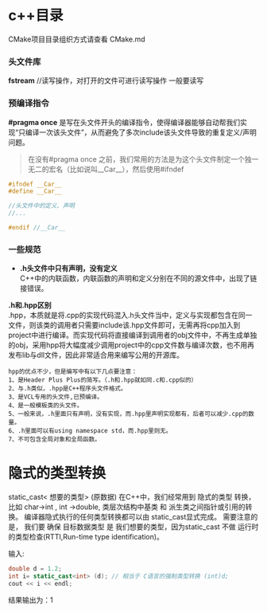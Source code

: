 # c++目录
CMake项目目录组织方式请查看 CMake.md


### 头文件库 
**fstream** //读写操作，对打开的文件可进行读写操作
一般要读写


### 预编译指令
**#pragma once** 是写在头文件开头的编译指令，使得编译器能够自动帮我们实现“只编译一次该头文件”，从而避免了多次include该头文件导致的重复定义/声明问题。
> 在没有#pragma once 之前，我们常用的方法是为这个头文件制定一个独一无二的宏名（比如说叫__Car__），然后使用#ifndef

```cpp
#ifndef __Car__
#define __Car__

//头文件中的定义、声明
//...

#endif //__Car__
```

### 一些规范

+ **.h头文件中只有声明，没有定义** <br>
C++中的内联函数，内联函数的声明和定义分别在不同的源文件中，出现了链接错误。

**.h和.hpp区别**    
.hpp，本质就是将.cpp的实现代码混入.h头文件当中，定义与实现都包含在同一文件，则该类的调用者只需要include该.hpp文件即可，无需再将cpp加入到project中进行编译。而实现代码将直接编译到调用者的obj文件中，不再生成单独的obj，采用hpp将大幅度减少调用project中的cpp文件数与编译次数，也不用再发布lib与dll文件，因此非常适合用来编写公用的开源库。

    hpp的优点不少，但是编写中有以下几点要注意：
    1、是Header Plus Plus的简写。（.h和.hpp就如同.c和.cpp似的）
    2、与.h类似，.hpp是C++程序头文件格式。
    3、是VCL专用的头文件,已预编译。
    4、是一般模板类的头文件。
    5、一般来说，.h里面只有声明，没有实现，而.hpp里声明实现都有，后者可以减少.cpp的数量。
    6、.h里面可以有using namespace std，而.hpp里则无。
    7、不可包含全局对象和全局函数。

# 隐式的类型转换
static_cast< 想要的类型> (原数据)
在C++中，我们经常用到 隐式的类型 转换，比如 char->int , int ->double, 类层次结构中基类 和 派生类之间指针或引用的转换。
编译器隐式执行的任何类型转换都可以由 static_cast显式完成。
需要注意的是， 我们要 确保 目标数据类型 是 我们想要的类型，因为static_cast 不做 运行时的类型检查(RTTI,Run-time type identification)。

输入:
~~~c++
double d = 1.2;
int i= static_cast<int> (d); // 相当于 C语言的强制类型转换 (int)d;
cout << i << endl;
~~~
结果输出为：1